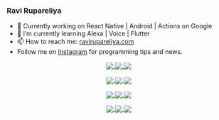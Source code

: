 ### Ravi Rupareliya

- 🔭 Currently working on React Native | Android | Actions on Google
- 🌱 I’m currently learning Alexa | Voice | Flutter
- 📫 How to reach me: [ravirupareliya.com](https://ravirupareliya.com)
- Follow me on [Instagram](https://www.instagram.com/ravi.rupareliya/) for programming tips and news.

<a href="https://www.instagram.com/ravi.rupareliya/" target="_blank">
<!-- insta-feed:START-->
<p align="center">
<img align="center" src=https://scontent-atl3-1.cdninstagram.com/v/t51.2885-15/e35/s150x150/122425343_1572645589603046_1626634953961554534_n.jpg?_nc_ht=scontent-atl3-1.cdninstagram.com&_nc_cat=102&_nc_ohc=sMbHsFn04p8AX9Bjb5a&tp=1&oh=b786ac7ff86188591d6185bdd843a705&oe=5FF76A41 />
<img align="center" src=https://scontent-atl3-1.cdninstagram.com/v/t51.2885-15/e35/s150x150/119738360_171946631175661_8308691936849414239_n.jpg?_nc_ht=scontent-atl3-1.cdninstagram.com&_nc_cat=101&_nc_ohc=1iJEhOGCAAcAX90uT3d&tp=1&oh=f19065bf2e222a2d9df0bdf9c0070914&oe=5FFA5ADD />
<img align="center" src=https://scontent-atl3-1.cdninstagram.com/v/t51.2885-15/e35/s150x150/119471335_3325605627530848_5783608158621298966_n.jpg?_nc_ht=scontent-atl3-1.cdninstagram.com&_nc_cat=104&_nc_ohc=gg3Joe0k-nUAX-HkstR&tp=1&oh=8f5cc89cc1882fe1209dff1a04be85be&oe=5FFAD781 />
</p>
<p align="center">
<img align="center" src=https://scontent-atl3-1.cdninstagram.com/v/t51.2885-15/e35/s150x150/118735524_155532192843864_2438830621806811548_n.jpg?_nc_ht=scontent-atl3-1.cdninstagram.com&_nc_cat=100&_nc_ohc=lmHn5lWE9U0AX_9oU8V&tp=1&oh=f5ce66d4f4d71d0f6c0dea16aada3fea&oe=5FF8A3EE />
<img align="center" src=https://scontent-atl3-1.cdninstagram.com/v/t51.2885-15/e35/s150x150/118358282_793232521422249_4194198869826492121_n.jpg?_nc_ht=scontent-atl3-1.cdninstagram.com&_nc_cat=109&_nc_ohc=FunHKbJOuecAX9ArYaB&tp=1&oh=c80e0357860269d5638fea0040507297&oe=5FF774BC />
<img align="center" src=https://scontent-atl3-1.cdninstagram.com/v/t51.2885-15/e35/s150x150/118083536_653646245259286_4437462516989252087_n.jpg?_nc_ht=scontent-atl3-1.cdninstagram.com&_nc_cat=110&_nc_ohc=95H0CSdRMT0AX--b0RA&tp=1&oh=218cb2f2c3e7a75bffbd1c9e51991344&oe=5FF7E45C />
</p>
<p align="center">
<img align="center" src=https://scontent-atl3-1.cdninstagram.com/v/t51.2885-15/e35/s150x150/118175330_604822603490734_6882222491011634628_n.jpg?_nc_ht=scontent-atl3-1.cdninstagram.com&_nc_cat=110&_nc_ohc=K0RYQmzJnp4AX8su2iP&tp=1&oh=cff700968c2a197a008ccb1ba72f5518&oe=5FFA0DF7 />
<img align="center" src=https://scontent-atl3-1.cdninstagram.com/v/t51.2885-15/e35/s150x150/117801930_118850686597100_8281062695853943386_n.jpg?_nc_ht=scontent-atl3-1.cdninstagram.com&_nc_cat=108&_nc_ohc=BM3tghmoUZkAX_Txuw5&tp=1&oh=f6a20c31758d7fb5d8d605cee819194e&oe=5FFA7FC0 />
<img align="center" src=https://scontent-atl3-1.cdninstagram.com/v/t51.2885-15/e35/s150x150/117867292_2771207523148452_3241414180657952736_n.jpg?_nc_ht=scontent-atl3-1.cdninstagram.com&_nc_cat=100&_nc_ohc=oaNS9UW-fU4AX_otEa4&tp=1&oh=cf801dfa23fcf2bf4dd4252ddc8468d3&oe=5FFA1821 />
</p>
<p align="center">
<img align="center" src=https://scontent-atl3-1.cdninstagram.com/v/t51.2885-15/e35/s150x150/117931678_793632161399712_7562658963115355616_n.jpg?_nc_ht=scontent-atl3-1.cdninstagram.com&_nc_cat=100&_nc_ohc=pkRoziL8HOkAX-m4RX5&tp=1&oh=70f4cb4468ac5512deebb619ed5b6b62&oe=5FF82337 />
<img align="center" src=https://scontent-atl3-1.cdninstagram.com/v/t51.2885-15/e35/s150x150/117747115_220949032661980_1081920512424702093_n.jpg?_nc_ht=scontent-atl3-1.cdninstagram.com&_nc_cat=104&_nc_ohc=mIi8t15KVJ8AX9lmyHU&tp=1&oh=ea253649ba756550d77cd867f9b0fe21&oe=5FF98F96 />
<img align="center" src=https://scontent-atl3-1.cdninstagram.com/v/t51.2885-15/e35/s150x150/117564950_167171931547080_7523565149947571776_n.jpg?_nc_ht=scontent-atl3-1.cdninstagram.com&_nc_cat=100&_nc_ohc=MA0vndY9t4MAX_K6xeN&tp=1&oh=b1f5b1df1ed6109199fdbed02f9c8628&oe=5FF8BFDD />
</p>

<!-- insta-feed:END-->
</a>
